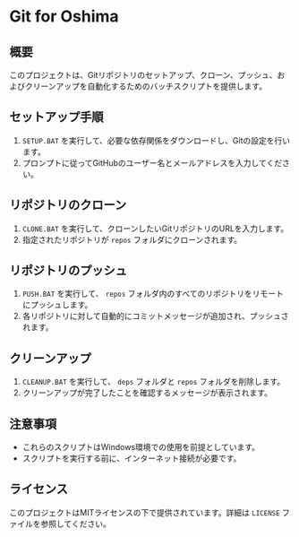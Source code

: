 # Git for Oshima

## 概要
このプロジェクトは、Gitリポジトリのセットアップ、クローン、プッシュ、およびクリーンアップを自動化するためのバッチスクリプトを提供します。

## セットアップ手順
1. `SETUP.BAT` を実行して、必要な依存関係をダウンロードし、Gitの設定を行います。
2. プロンプトに従ってGitHubのユーザー名とメールアドレスを入力してください。

## リポジトリのクローン
1. `CLONE.BAT` を実行して、クローンしたいGitリポジトリのURLを入力します。
2. 指定されたリポジトリが `repos` フォルダにクローンされます。

## リポジトリのプッシュ
1. `PUSH.BAT` を実行して、 `repos` フォルダ内のすべてのリポジトリをリモートにプッシュします。
2. 各リポジトリに対して自動的にコミットメッセージが追加され、プッシュされます。

## クリーンアップ
1. `CLEANUP.BAT` を実行して、 `deps` フォルダと `repos` フォルダを削除します。
2. クリーンアップが完了したことを確認するメッセージが表示されます。

## 注意事項
- これらのスクリプトはWindows環境での使用を前提としています。
- スクリプトを実行する前に、インターネット接続が必要です。

## ライセンス
このプロジェクトはMITライセンスの下で提供されています。詳細は `LICENSE` ファイルを参照してください。
